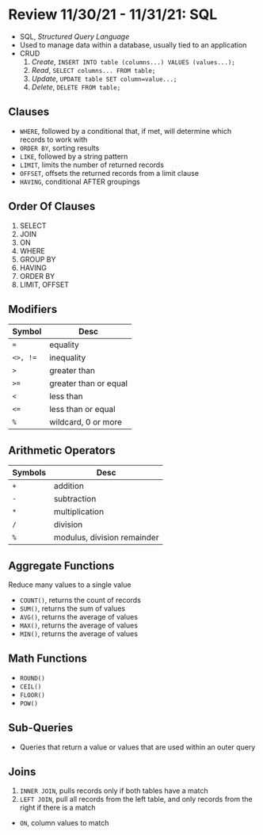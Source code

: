 # Review 11/30/21 - 11/31/21: SQL

- SQL, _Structured Query Language_
- Used to manage data within a database, usually tied to an application
- CRUD
  1. _Create_, `INSERT INTO table (columns...) VALUES (values...);`
  2. _Read_, `SELECT columns... FROM table;`
  3. _Update_, `UPDATE table SET column=value...;`
  4. _Delete_, `DELETE FROM table;`

## Clauses

- `WHERE`, followed by a conditional that, if met, will determine which records to work with
- `ORDER BY`, sorting results
- `LIKE`, followed by a string pattern
- `LIMIT`, limits the number of returned records
- `OFFSET`, offsets the returned records from a limit clause
- `HAVING`, conditional AFTER groupings

## Order Of Clauses

1. SELECT
2. JOIN
3. ON
4. WHERE
5. GROUP BY
6. HAVING
7. ORDER BY
8. LIMIT, OFFSET

## Modifiers

| Symbol   | Desc                  |
| -------- | --------------------- |
| `=`      | equality              |
| `<>, !=` | inequality            |
| `>`      | greater than          |
| `>=`     | greater than or equal |
| `<`      | less than             |
| `<=`     | less than or equal    |
| `%`      | wildcard, 0 or more   |

## Arithmetic Operators

| Symbols | Desc                        |
| ------- | --------------------------- |
| `+`     | addition                    |
| `-`     | subtraction                 |
| `*`     | multiplication              |
| `/`     | division                    |
| `%`     | modulus, division remainder |

## Aggregate Functions

Reduce many values to a single value

- `COUNT()`, returns the count of records
- `SUM()`, returns the sum of values
- `AVG()`, returns the average of values
- `MAX()`, returns the average of values
- `MIN()`, returns the average of values

## Math Functions

- `ROUND()`
- `CEIL()`
- `FLOOR()`
- `POW()`

## Sub-Queries

- Queries that return a value or values that are used within an outer query

## Joins

1. `INNER JOIN`, pulls records only if both tables have a match
2. `LEFT JOIN`, pull all records from the left table, and only records from the right if there is a match

- `ON`, column values to match
